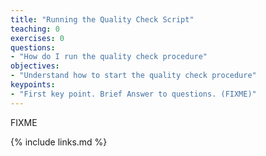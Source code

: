 ```yaml
---
title: "Running the Quality Check Script"
teaching: 0
exercises: 0
questions:
- "How do I run the quality check procedure"
objectives:
- "Understand how to start the quality check procedure"
keypoints:
- "First key point. Brief Answer to questions. (FIXME)"
---
```

FIXME

{% include links.md %}

